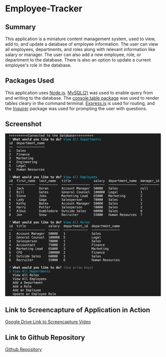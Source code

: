 # Employee-Tracker

## Summary

This application is a miniature content management system, used to view, add to, and update a database of employee information. The user can view all employees, departments, and roles along with relevant information like salary or manager. The user can also add a new employee, role, or department to the database. There is also an option to update a current employee's role in the database.

## Packages Used

This application uses [Node.js](https://nodejs.org/en/). [MySQL(2)](https://www.npmjs.com/package/mysql2) was used to enable query from and writing to the database. The [console.table package](https://www.npmjs.com/package/console.table) was used to render tables cleary in the command terminal. [Express.js](https://expressjs.com/) is used for routing, and the [Inquirer](https://www.npmjs.com/package/inquirer) package was used for prompting the user with questions.

## Screenshot
![app-screenshot](./images/screenshot.png)

## Link to Screencapture of Application in Action

[Google Drive Link to Screencapture Video](https://drive.google.com/file/d/1onR5qpbkEMgzuforNjmK541uWih9Fafi/view?usp=sharing)

## Link to Github Repository

[Github Repository](https://github.com/jcdoran33/Employee-Tracker)